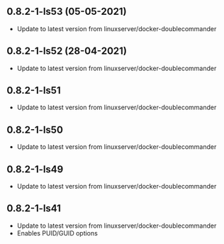 
## 0.8.2-1-ls53 (05-05-2021)
- Update to latest version from linuxserver/docker-doublecommander

## 0.8.2-1-ls52 (28-04-2021)
- Update to latest version from linuxserver/docker-doublecommander

## 0.8.2-1-ls51
- Update to latest version from linuxserver/docker-doublecommander

## 0.8.2-1-ls50
- Update to latest version from linuxserver/docker-doublecommander

## 0.8.2-1-ls49
- Update to latest version from linuxserver/docker-doublecommander

## 0.8.2-1-ls41
- Update to latest version from linuxserver/docker-doublecommander
- Enables PUID/GUID options
